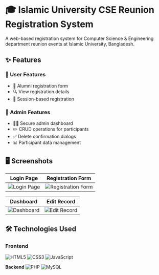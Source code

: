 # 🎓 Islamic University CSE Reunion Registration System
A web-based registration system for Computer Science & Engineering department reunion events at Islamic University, Bangladesh.

## ✨ Features

### 👥 User Features
- 📝 Alumni registration form
- 🔍 View registration details
- 📅 Session-based registration

### 🔐 Admin Features
- 👨‍💻 Secure admin dashboard
- ✏️ CRUD operations for participants
- ✅ Delete confirmation dialogs
- 📊 Participant data management

## 🖥️ Screenshots

| Login Page | Registration Form |
|------------|-------------------|
| ![Login Page](https://github.com/user-attachments/assets/c3a90afc-2504-440f-beee-b86c0bff25b7) | ![Registration Form](https://github.com/user-attachments/assets/9777d013-f143-4ca0-8d17-8e36831eff61) |

| Dashboard | Edit Record |
|-----------|-------------|
| ![Dashboard](https://github.com/user-attachments/assets/75c2e65c-7f98-4ac4-b616-9977e035e806) | ![Edit Record](https://github.com/user-attachments/assets/69d565ac-d4a1-4296-96c6-4356ff3eedda) |

## 🛠️ Technologies Used

### Frontend
![HTML5](https://img.shields.io/badge/-HTML5-E34F26?style=flat&logo=html5&logoColor=white)
![CSS3](https://img.shields.io/badge/-CSS3-1572B6?style=flat&logo=css3&logoColor=white)
![JavaScript](https://img.shields.io/badge/-JavaScript-F7DF1E?style=flat&logo=javascript&logoColor=black)
  
**Backend**
![PHP](https://img.shields.io/badge/-PHP-777BB4?logo=php&logoColor=white)
![MySQL](https://img.shields.io/badge/-MySQL-4479A1?logo=mysql&logoColor=white)


